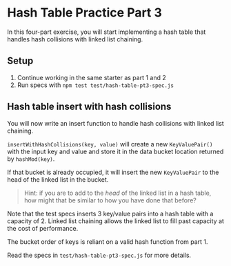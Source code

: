 # Hash Table Practice Part 3

In this four-part exercise, you will start implementing a hash table that
handles hash collisions with linked list chaining.

## Setup

1. Continue working in the same starter as part 1 and 2
2. Run specs with `npm test test/hash-table-pt3-spec.js`

## Hash table insert with hash collisions

You will now write an insert function to handle hash collisions with linked
list chaining.

`insertWithHashCollisions(key, value)` will create a new `KeyValuePair()`
with the input key and value and store it in the data bucket location returned
by `hashMod(key)`.

If that bucket is already occupied, it will insert the new `KeyValuePair` to
the head of the linked list in the bucket.

> Hint: if you are to add to the _head_ of the linked list in a hash
> table, how might that be similar to how you have done that before?

Note that the test specs inserts 3 key/value pairs into a hash table with a
capacity of 2. Linked list chaining allows the linked list to fill past
capacity at the cost of performance.

The bucket order of keys is reliant on a valid hash function from part 1.

Read the specs in `test/hash-table-pt3-spec.js` for more details.
